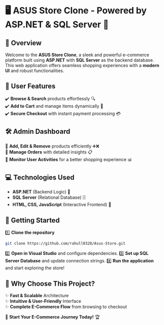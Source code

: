 # 🖥️ ASUS Store Clone - Powered by ASP.NET & SQL Server 🚀

## 🌟 Overview
Welcome to the **ASUS Store Clone**, a sleek and powerful e-commerce platform built using **ASP.NET** with **SQL Server** as the backend database. This web application offers seamless shopping experiences with a **modern UI** and robust functionalities.

## 🛒 User Features
✔️ **Browse & Search** products effortlessly 🔍  
✔️ **Add to Cart** and manage items dynamically 🛒  
✔️ **Secure Checkout** with instant payment processing 💳   

## 🛠️ Admin Dashboard
🔹 **Add, Edit & Remove** products efficiently ➕❌  
🔹 **Manage Orders** with detailed insights 📋  
🔹 **Monitor User Activities** for a better shopping experience 📊  

## 💻 Technologies Used
- **ASP.NET** (Backend Logic) 🔧  
- **SQL Server** (Relational Database) 🗄️  
- **HTML, CSS, JavaScript** (Interactive Frontend) 🎨  

## 🚀 Getting Started
1️⃣ **Clone the repository**
   ```bash
   git clone https://github.com/rahull0328/Asus-Store.git
   ```
2️⃣ **Open in Visual Studio** and configure dependencies.
3️⃣ **Set up SQL Server Database** and update connection strings.
4️⃣ **Run the application** and start exploring the store!

## 🎯 Why Choose This Project?
✨ **Fast & Scalable** Architecture  
✨ **Intuitive & User-Friendly** Interface  
✨ **Complete E-Commerce Flow** from browsing to checkout  

🚀 **Start Your E-Commerce Journey Today!** 🏆
